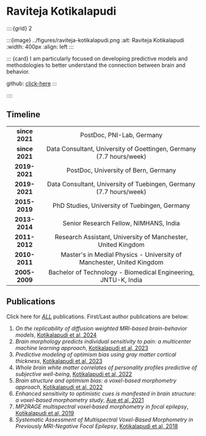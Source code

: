# Raviteja Kotikalapudi

::::{grid} 2

:::{image} ../figures/raviteja-kotikalapudi.png
:alt: Raviteja Kotikalapudi
:width: 400px
:align: left
:::

::: {card} I am particularly focused on developing predictive models and methodologies to better understand the connection between brain and behavior.

github: [click-here](https://github.com/rkotikalapudi)
:::

::::

## Timeline

|                |                                                                       |
| :------------: | :-------------------------------------------------------------------: |
| **since 2021** |                       PostDoc, PNI-Lab, Germany                       |
| **since 2021** |  Data Consultant, University of Goettingen, Germany (7.7 hours/week)  |
| **2019-2021**  |                 PostDoc, University of Bern, Germany                  |
| **2019-2021**  |  Data Consultant, University of Tuebingen, Germany (7.7 hours/week)   |
| **2015-2019**  |             PhD Studies, University of Tuebingen, Germany             |
| **2013-2014**  |                Senior Research Fellow, NIMHANS, India                 |
| **2011-2012**  |     Research Assistant, University of Manchester, United Kingdom      |
| **2010-2011**  | Master's in Medial Physics - University of Manchester, United Kingdom |
| **2005-2009**  |    Bachelor of Technology - Biomedical Engineering, JNTU-K, India     |

## Publications

Click here for [_ALL_](https://scholar.google.com/citations?user=J4IiWQMAAAAJ&hl=en&oi=ao) publications. First/Last author publications are below:

1. _On the replicability of diffusion weighted MRI-based brain-behavior models_, [Kotikalapudi et al, 2024](https://www.biorxiv.org/content/10.1101/2024.07.08.602202v1.abstract)
2. _Brain morphology predicts individual sensitivity to pain: a multicenter machine learning approach_, [Kotikalapudi et al, 2023](https://pubmed.ncbi.nlm.nih.gov/37318027/)
3. _Predictive modeling of optimism bias using gray matter cortical thickness_, [Kotikalapudi et al, 2023](https://www.nature.com/articles/s41598-022-26550-y#:~:text=We%20derived%20predictive%20models%20to,as%20age%2C%20sex%20and%20TIV.)
4. _Whole brain white matter correlates of personality profiles predictive of subjective well-being_, [Kotikalapudi et al, 2022](https://www.nature.com/articles/s41598-022-08686-z)
5. _Brain structure and optimism bias: a voxel-based morphometry approach_, [Kotikalapudi et al, 2022](https://www.ncbi.nlm.nih.gov/pmc/articles/PMC8946158/)
6. _Enhanced sensitivity to optimistic cues is manifested in brain structure: a voxel-based morphometry study_, [Aue et al, 2021](https://www.ncbi.nlm.nih.gov/pmc/articles/PMC8599192/)
7. _MP2RAGE multispectral voxel‐based morphometry in focal epilepsy_, [Kotikalapudi et al, 2019](https://www.ncbi.nlm.nih.gov/pmc/articles/PMC6865377/)
8. _Systematic Assessment of Multispectral Voxel-Based Morphometry in Previously MRI-Negative Focal Epilepsy_, [Kotikalapudi et al, 2018](https://pubmed.ncbi.nlm.nih.gov/30337431/)
